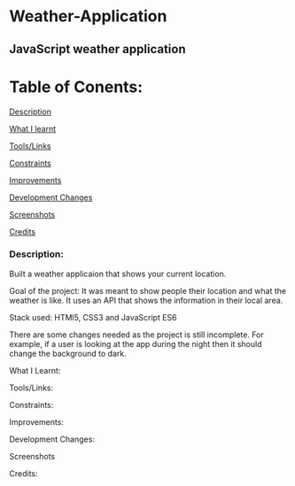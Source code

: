 # Weather-Application

## JavaScript weather application

# Table of Conents:

[Description](#Description)  
<a name="Description"/>

[What I learnt](#What_I_Learnt)  
<a name="What_I_Learnt"/>

[Tools/Links](#Tools/Links)
<a name="Tools/Links"/>

[Constraints](#Constraints)  
<a name="Constraints"/>

[Improvements](#Improvements)  
<a name="Improvements"/>

[Development Changes](#Development_Changes)  
<a name="Development_Changes"/>

[Screenshots](#Screenshots)
<a name="Screenshots"/>

[Credits](#Credits)  
<a name="Credits"/>

### Description:
Built a weather applicaion that shows your current location.

Goal of the project: It was meant to show people their location and what the weather is like. It uses an API that shows the information in their local area.

Stack used: HTMl5, CSS3 and JavaScript ES6

There are some changes needed as the project is still incomplete. For example, if a user is looking at the app during the night then it should change the background to dark.

What I Learnt:

Tools/Links:

Constraints:

Improvements:

Development Changes:

Screenshots

Credits:
